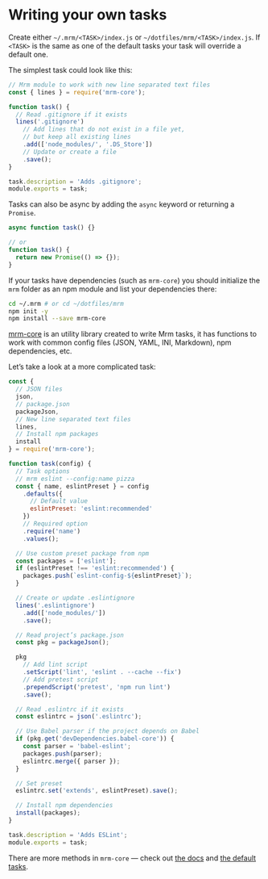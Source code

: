 # Writing your own tasks

Create either `~/.mrm/<TASK>/index.js` or `~/dotfiles/mrm/<TASK>/index.js`. If `<TASK>` is the same as one of the default tasks your task will override a default one.

The simplest task could look like this:

```js
// Mrm module to work with new line separated text files
const { lines } = require('mrm-core');

function task() {
  // Read .gitignore if it exists
  lines('.gitignore')
    // Add lines that do not exist in a file yet,
    // but keep all existing lines
    .add(['node_modules/', '.DS_Store'])
    // Update or create a file
    .save();
}

task.description = 'Adds .gitignore';
module.exports = task;
```

Tasks can also be async by adding the `async` keyword or returning a `Promise`.

```js
async function task() {}

// or
function task() {
  return new Promise(() => {});
}
```

If your tasks have dependencies (such as `mrm-core`) you should initialize the `mrm` folder as an npm module and list your dependencies there:

```bash
cd ~/.mrm # or cd ~/dotfiles/mrm
npm init -y
npm install --save mrm-core
```

[mrm-core](../packages/mrm-core) is an utility library created to write Mrm tasks, it has functions to work with common config files (JSON, YAML, INI, Markdown), npm dependencies, etc.

Let’s take a look at a more complicated task:

```js
const {
  // JSON files
  json,
  // package.json
  packageJson,
  // New line separated text files
  lines,
  // Install npm packages
  install
} = require('mrm-core');

function task(config) {
  // Task options
  // mrm eslint --config:name pizza
  const { name, eslintPreset } = config
    .defaults({
      // Default value
      eslintPreset: 'eslint:recommended'
    })
    // Required option
    .require('name')
    .values();

  // Use custom preset package from npm
  const packages = ['eslint'];
  if (eslintPreset !== 'eslint:recommended') {
    packages.push(`eslint-config-${eslintPreset}`);
  }

  // Create or update .eslintignore
  lines('.eslintignore')
    .add(['node_modules/'])
    .save();

  // Read project’s package.json
  const pkg = packageJson();

  pkg
    // Add lint script
    .setScript('lint', 'eslint . --cache --fix')
    // Add pretest script
    .prependScript('pretest', 'npm run lint')
    .save();

  // Read .eslintrc if it exists
  const eslintrc = json('.eslintrc');

  // Use Babel parser if the project depends on Babel
  if (pkg.get('devDependencies.babel-core')) {
    const parser = 'babel-eslint';
    packages.push(parser);
    eslintrc.merge({ parser });
  }

  // Set preset
  eslintrc.set('extends', eslintPreset).save();

  // Install npm dependencies
  install(packages);
}

task.description = 'Adds ESLint';
module.exports = task;
```

There are more methods in `mrm-core` — check out [the docs](../packages/mrm-core#api) and [the default tasks](../Readme.md#tasks).
